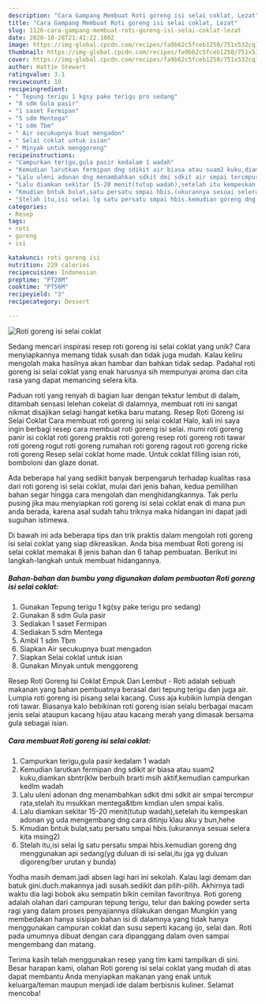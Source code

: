 ```yaml
---
description: "Cara Gampang Membuat Roti goreng isi selai coklat, Lezat"
title: "Cara Gampang Membuat Roti goreng isi selai coklat, Lezat"
slug: 1126-cara-gampang-membuat-roti-goreng-isi-selai-coklat-lezat
date: 2020-10-28T21:41:22.100Z
image: https://img-global.cpcdn.com/recipes/fa9b62c5fceb1250/751x532cq70/roti-goreng-isi-selai-coklat-foto-resep-utama.jpg
thumbnail: https://img-global.cpcdn.com/recipes/fa9b62c5fceb1250/751x532cq70/roti-goreng-isi-selai-coklat-foto-resep-utama.jpg
cover: https://img-global.cpcdn.com/recipes/fa9b62c5fceb1250/751x532cq70/roti-goreng-isi-selai-coklat-foto-resep-utama.jpg
author: Hattie Stewart
ratingvalue: 3.1
reviewcount: 10
recipeingredient:
- " Tepung terigu 1 kgsy pake terigu pro sedang"
- "8 sdm Gula pasir"
- "1 saset Fermipan"
- "5 sdm Mentega"
- "1 sdm Tbm"
- " Air secukupnya buat mengadon"
- " Selai coklat untuk isian"
- " Minyak untuk menggoreng"
recipeinstructions:
- "Campurkan terigu,gula pasir kedalam 1 wadah"
- "Kemudian larutkan fermipan dng sdikit air biasa atau suam2 kuku,diamkan sbntr(klw berbuih brarti msih aktif,kemudian campurkan kedlm wadah"
- "Lalu uleni adonan dng menambahkan sdkit dmi sdkit air smpai tercmpur rata,stelah itu msukkan mentega&amp;tbm kmdian ulen smpai kalis."
- "Lalu diamkan sekitar 15-20 menit(tutup wadah),setelah itu kempeskan adonan yg uda mengembang dng cara ditinju klau aku y bun,hehe"
- "Kmudian bntuk bulat,satu persatu smpai hbis.(ukurannya sesuai selera kita msing2)"
- "Stelah itu,isi selai lg satu persatu smpai hbis.kemudian goreng dng menggunakan api sedang(yg duluan di isi selai,itu jga yg duluan digoreng/ber urutan y bunda)"
categories:
- Resep
tags:
- roti
- goreng
- isi

katakunci: roti goreng isi 
nutrition: 229 calories
recipecuisine: Indonesian
preptime: "PT28M"
cooktime: "PT56M"
recipeyield: "3"
recipecategory: Dessert

---
```



![Roti goreng isi selai coklat](https://img-global.cpcdn.com/recipes/fa9b62c5fceb1250/751x532cq70/roti-goreng-isi-selai-coklat-foto-resep-utama.jpg)

Sedang mencari inspirasi resep roti goreng isi selai coklat yang unik? Cara menyiapkannya memang tidak susah dan tidak juga mudah. Kalau keliru mengolah maka hasilnya akan hambar dan bahkan tidak sedap. Padahal roti goreng isi selai coklat yang enak harusnya sih mempunyai aroma dan cita rasa yang dapat memancing selera kita.

Paduan roti yang renyah di bagian luar dengan tekstur lembut di dalam, ditambah sensasi lelehan cokelat di dalamnya, membuat roti ini sangat nikmat disajikan selagi hangat ketika baru matang. Resep Roti Goreng isi Selai Coklat Cara membuat roti goreng isi selai coklat Halo, kali ini saya ingin berbagi resep cara membuat roti goreng isi selai. mumi roti goreng panir isi coklat roti goreng praktis roti goreng resep roti goreng roti tawar roti goreng rogut roti goreng rumahan roti goreng ragout roti goreng ricke roti goreng Resep selai coklat home made. Untuk coklat filling isian roti, bomboloni dan glaze donat.

Ada beberapa hal yang sedikit banyak berpengaruh terhadap kualitas rasa dari roti goreng isi selai coklat, mulai dari jenis bahan, kedua pemilihan bahan segar hingga cara mengolah dan menghidangkannya. Tak perlu pusing jika mau menyiapkan roti goreng isi selai coklat enak di mana pun anda berada, karena asal sudah tahu triknya maka hidangan ini dapat jadi suguhan istimewa.


Di bawah ini ada beberapa tips dan trik praktis dalam mengolah roti goreng isi selai coklat yang siap dikreasikan. Anda bisa membuat Roti goreng isi selai coklat memakai 8 jenis bahan dan 6 tahap pembuatan. Berikut ini langkah-langkah untuk membuat hidangannya.

<!--inarticleads1-->

##### Bahan-bahan dan bumbu yang digunakan dalam pembuatan Roti goreng isi selai coklat:

1. Gunakan  Tepung terigu 1 kg(sy pake terigu pro sedang)
1. Gunakan 8 sdm Gula pasir
1. Sediakan 1 saset Fermipan
1. Sediakan 5 sdm Mentega
1. Ambil 1 sdm Tbm
1. Siapkan  Air secukupnya buat mengadon
1. Siapkan  Selai coklat untuk isian
1. Gunakan  Minyak untuk menggoreng


Resep Roti Goreng Isi Coklat Empuk Dan Lembut - Roti adalah sebuah makanan yang bahan pembuatnya berasal dari tepung terigu dan juga air. Lumpia roti goreng isi pisang selai kacang. Cuss aja kubikin lumpia dengan roti tawar. Biasanya kalo bebikinan roti goreng isian selalu berbagai macam jenis selai ataupun kacang hijau atau kacang merah yang dimasak bersama gula sebagai isian. 

<!--inarticleads2-->

##### Cara membuat Roti goreng isi selai coklat:

1. Campurkan terigu,gula pasir kedalam 1 wadah
1. Kemudian larutkan fermipan dng sdikit air biasa atau suam2 kuku,diamkan sbntr(klw berbuih brarti msih aktif,kemudian campurkan kedlm wadah
1. Lalu uleni adonan dng menambahkan sdkit dmi sdkit air smpai tercmpur rata,stelah itu msukkan mentega&amp;tbm kmdian ulen smpai kalis.
1. Lalu diamkan sekitar 15-20 menit(tutup wadah),setelah itu kempeskan adonan yg uda mengembang dng cara ditinju klau aku y bun,hehe
1. Kmudian bntuk bulat,satu persatu smpai hbis.(ukurannya sesuai selera kita msing2)
1. Stelah itu,isi selai lg satu persatu smpai hbis.kemudian goreng dng menggunakan api sedang(yg duluan di isi selai,itu jga yg duluan digoreng/ber urutan y bunda)


Yodha masih demam.jadi absen lagi hari ini sekolah. Kalau lagi demam dan batuk gini.duch.makannya jadi susah.sedikit dan pilih-pilih. Akhirnya tadi waktu dia lagi bobok aku sempatin bikin cemilan favoritnya. Roti goreng adalah olahan dari campuran tepung terigu, telur dan baking powder serta ragi yang dalam proses penyajiannya dilakukan dengan Mungkin yang membedakan hanya sisipan bahan isi di dalamnya yang tidak hanya menggunakan campuran coklat dan susu seperti kacang ijo, selai dan. Roti pada umumnya dibuat dengan cara dipanggang dalam oven sampai mengembang dan matang. 

Terima kasih telah menggunakan resep yang tim kami tampilkan di sini. Besar harapan kami, olahan Roti goreng isi selai coklat yang mudah di atas dapat membantu Anda menyiapkan makanan yang enak untuk keluarga/teman maupun menjadi ide dalam berbisnis kuliner. Selamat mencoba!

